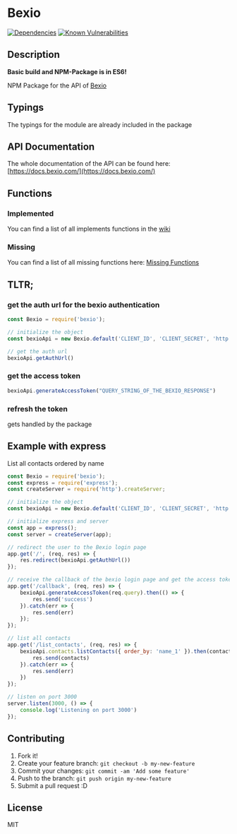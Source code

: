 # Bexio
[![Dependencies](https://david-dm.org/mathewmeconry/bexio/status.svg)](https://david-dm.org/mathewmeconry/bexio)
[![Known Vulnerabilities](https://snyk.io/test/npm/bexio/badge.svg)](https://snyk.io/test/npm/bexio)


## Description
**Basic build and NPM-Package is in ES6!**

NPM Package for the API of [Bexio](https://www.bexio.com)

## Typings
The typings for the module are already included in the package

## API Documentation
The whole documentation of the API can be found here: [https://docs.bexio.com/](https://docs.bexio.com/)

## Functions
### Implemented
You can find a list of all implements functions in the [wiki](https://github.com/mathewmeconry/bexio/wiki)

### Missing
You can find a list of all missing functions here: [Missing Functions](https://github.com/mathewmeconry/bexio/wiki#missing-functions)

## TLTR;
### get the auth url for the bexio authentication
```javascript
const Bexio = require('bexio');

// initialize the object
const bexioApi = new Bexio.default('CLIENT_ID', 'CLIENT_SECRET', 'http://127.0.0.1/callback', [Bexio.Scopes.CONTACT_SHOW]);

// get the auth url
bexioApi.getAuthUrl()
```

### get the access token
```javascript
bexioApi.generateAccessToken("QUERY_STRING_OF_THE_BEXIO_RESPONSE")
```

### refresh the token
gets handled by the package

## Example with express
List all contacts ordered by name
```javascript
const Bexio = require('bexio');
const express = require('express');
const createServer = require('http').createServer;

// initialize the object
const bexioApi = new Bexio.default('CLIENT_ID', 'CLIENT_SECRET', 'http://127.0.0.1/callback', [Bexio.Scopes.CONTACT_SHOW]);

// initialize express and server
const app = express();
const server = createServer(app);

// redirect the user to the Bexio login page
app.get('/', (req, res) => {
    res.redirect(bexioApi.getAuthUrl())
});

// receive the callback of the bexio login page and get the access token
app.get('/callback', (req, res) => {
    bexioApi.generateAccessToken(req.query).then(() => {
        res.send('success')
    }).catch(err => {
        res.send(err)
    });
});

// list all contacts
app.get('/list_contacts', (req, res) => {
    bexioApi.contacts.listContacts({ order_by: 'name_1' }).then(contacts => {
        res.send(contacts)
    }).catch(err => {
        res.send(err)
    })
});

// listen on port 3000
server.listen(3000, () => {
    console.log('Listening on port 3000')
});
```

## Contributing
1. Fork it!
2. Create your feature branch: `git checkout -b my-new-feature`
3. Commit your changes: `git commit -am 'Add some feature'`
4. Push to the branch: `git push origin my-new-feature`
5. Submit a pull request :D


## License
MIT